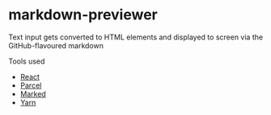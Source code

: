 # markdown-previewer
Text input gets converted to HTML elements and displayed to screen via the GitHub-flavoured markdown

Tools used

* [React](https://reactjs.org/)
* [Parcel](https://parceljs.org/)
* [Marked](https://cdnjs.com/libraries/marked)
* [Yarn](https://yarnpkg.com/)
